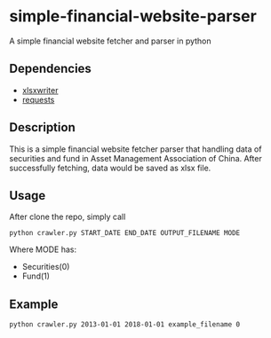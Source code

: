 # simple-financial-website-parser
A simple financial website fetcher and parser in python

## Dependencies
- [xlsxwriter](https://xlsxwriter.readthedocs.io/)
- [requests](http://docs.python-requests.org/en/master/)

## Description
This is a simple financial website fetcher parser that handling data of securities and fund in Asset Management Association of China. After successfully fetching, data would be saved as xlsx file.

## Usage
After clone the repo, simply call

    python crawler.py START_DATE END_DATE OUTPUT_FILENAME MODE

Where MODE has:
- Securities(0)
- Fund(1)

## Example

    python crawler.py 2013-01-01 2018-01-01 example_filename 0

